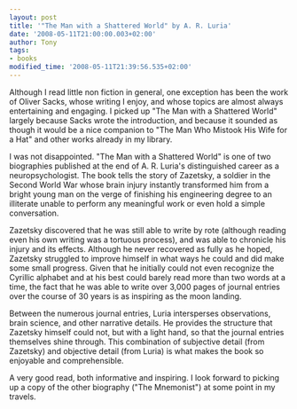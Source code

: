 ```yaml
---
layout: post
title: '"The Man with a Shattered World" by A. R. Luria'
date: '2008-05-11T21:00:00.003+02:00'
author: Tony
tags:
- books
modified_time: '2008-05-11T21:39:56.535+02:00'
---
```


Although I read little non fiction in general, one exception has been the work
of Oliver Sacks, whose writing I enjoy, and whose topics are almost always
entertaining and engaging. I picked up "The Man with a Shattered World" largely
because Sacks wrote the introduction, and because it sounded as though it would
be a nice companion to "The Man Who Mistook His Wife for a Hat" and other works
already in my library.

I was not disappointed. "The Man with a Shattered World" is one of two
biographies published at the end of A. R. Luria's distinguished career as a
neuropsychologist. The book tells the story of Zazetsky, a soldier in the
Second World War whose brain injury instantly transformed him from a bright
young man on the verge of finishing his engineering degree to an illiterate
unable to perform any meaningful work or even hold a simple conversation. 

Zazetsky discovered that he was still able to write by rote (although reading
even his own writing was a tortuous process), and was able to chronicle his
injury and its effects. Although he never recovered as fully as he hoped,
Zazetsky struggled to improve himself in what ways he could and did make some
small progress. Given that he initially could not even recognize the Cyrillic
alphabet and at his best could barely read more than two words at a time, the
fact that he was able to write over 3,000 pages of journal entries over the
course of 30 years is as inspiring as the moon landing.

Between the numerous journal entries, Luria intersperses observations, brain
science, and other narrative details. He provides the structure that Zazetsky
himself could not, but with a light hand, so that the journal entries themselves
shine through. This combination of subjective detail (from Zazetsky) and
objective detail (from Luria) is what makes the book so enjoyable and
comprehensible.

A very good read, both informative and inspiring. I look forward to picking up
a copy of the other biography ("The Mnemonist") at some point in my travels.